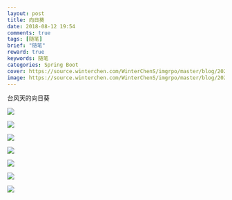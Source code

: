 ```yaml
---
layout: post
title: 向日葵
date: 2018-08-12 19:54
comments: true
tags: [随笔]
brief: "随笔"
reward: true
keywords: 随笔
categories: Spring Boot
cover: https://source.winterchen.com/WinterChenS/imgrpo/master/blog/20210412112500.jpeg
image: https://source.winterchen.com/WinterChenS/imgrpo/master/blog/20210412112500.jpeg
---
```


台风天的向日葵

![](https://source.winterchen.com/WinterChenS/imgrpo/master/blog/20210412112500.jpeg)

![](https://source.winterchen.com/WinterChenS/imgrpo/master/blog/20210412112546.jpeg)

![](https://source.winterchen.com/WinterChenS/imgrpo/master/blog/20210412112607.jpeg)

![](https://source.winterchen.com/WinterChenS/imgrpo/master/blog/20210412112627.jpeg)

![](https://source.winterchen.com/WinterChenS/imgrpo/master/blog/20210412112651.jpeg)

![](https://source.winterchen.com/WinterChenS/imgrpo/master/blog/20210412112710.jpeg)

![](https://source.winterchen.com/WinterChenS/imgrpo/master/blog/20210412112735.jpeg)

